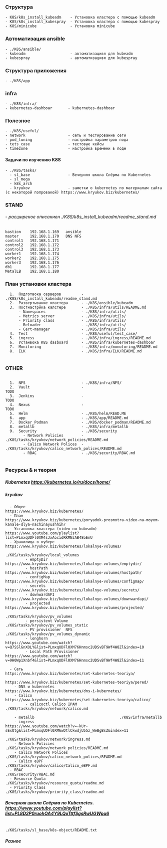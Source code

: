 ### Структура 
    - K8S/k8s_install_kubeadm    - Установка кластера с помощью kubeadm
    - K8S/k8s_install_kubespray  - Установка кластера с помощью kubespray
    - K8S/minicube               - Установка minicube            

### Aвтоматизация ansible
    - ./K8S/ansible/
    - kubeadm                    - автоматизацивя для kubeadm
    - kubespray                  - автоматизацивя для kubespray

### Структура приложения 
    - ./K8S/app

### infra
    - ./K8S/infra/
    - kubernetes-dashboar       - kubernetes-dashboar
     
### Полезное
    - ./K8S/useful/
    - network                   - сеть и тестирование сети
    - pod_tuning                - настройка параметров пода
    - tets_case                 - тестовые кейсы
    - timezone                  - настройка времени в поде
           
#### Задачи по изучению K8S
    - ./K8S/tasks/
      - sl_base                 - Вечерняя школа Слёрма по Kubernetes
      - sl_mega
      - k8s_arch
      - kryukov                 - заметки о kubernetes по материалам сайта (с некоторой попровакой) https://www.kryukov.biz/kubernetes/ 

### STAND
######   - расширеное описаниен ./K8S/k8s_install_kubeadm/readme_stand.md
```
bastion    192.168.1.169   ansible
master     192.168.1.170   DNS NFS      
control1   192.168.1.171
control2   192.168.1.172
control3   192.168.1.173
worker1    192.168.1.174
worker2    192.168.1.175
worker3    192.168.1.176
db1        192.168.1.177
MetalLB    192.168.1.180
```

### План установки кластера 
```
  1.  Подготвока серверов         - ./K8S/k8s_install_kubeadm/readme_stand.md
  2.  Развертывание кластера      - ./K8S/ansible/kubeadm 
  3.  Постнастрйка калстере       - ./K8S/infra/utils/README.md
      - Namespaces                - ./K8S/infra/utils/ 
      - Metrics server            - ./K8S/infra/utils/  
      - Priority class            - ./K8S/infra/utils/
      - Reloader                  - ./K8S/infra/utils/                                     
      - Cert-manager              - ./K8S/infra/utils/                                     
  4.  Test                        - ./K8S/useful/test_case/
  5.  ingress                     - ./K8S/infra/ingress/README.md
  6.  Устанвока K8S dasboard      - ./K8S/infra/kubernetes-dashboar
  7.  Monitoring                  - ./K8S/infra/monotoring/README.md  
  8.  ELK                         - ./K8S/infra/ELK/README.md                         
  
```  
### OTHER 
```

  1.  NFS                         - ./K8S/infra/NFS/
  2.  Vault                       -                                                        TODO
  3.  Jenkins                     -                                                        TODO
  4.  Nexus                       -                                                        TODO
  5.  Helm                        - ./K8S/helm/READ.ME                                     
  6.  арр                         - ./K8S/app/README.md
  7.  Docker_Podman               - ./K8S/docker_podman/README.md
  8.  metallb                     - ./K8S/infra/metallb
  9.  Security                    - ./K8S/security                                         
        - Network Policies        - ./K8S/tasks/kryukov/network_policies/README.md       
        - Calico Network Polices  - ./K8S/tasks/kryukov/calico_network_polices/README.md      
        - RBAC                    - ./K8S/security/RBAC.md
     
```
### Ресурсы & и теория
##### Kubernetes                                   https://kubernetes.io/ru/docs/home/

##### kryukov
```
  - Общее                                          https://www.kryukov.biz/kubernetes/
  - План                                           https://www.kryukov.biz/kubernetes/poryadok-prosmotra-video-na-moyom-kanale-dlya-nachinayushhih/
  - Установка кластера (video по kubeadm)          https://www.youtube.com/playlist?list=PLmxqUDFl0XM4sJxAocidRKMNzAB48oEnU
  - Хранилища в кубере                             https://www.kryukov.biz/kubernetes/lokalnye-volumes/
                                                   ./K8S/tasks/kryukov/local_volumes
         - emptyDir                                https://www.kryukov.biz/kubernetes/lokalnye-volumes/emptydir/
         - hostPath                                https://www.kryukov.biz/kubernetes/lokalnye-volumes/hostpath/
         - configMap                               https://www.kryukov.biz/kubernetes/lokalnye-volumes/configmap/
         - secrets                                 https://www.kryukov.biz/kubernetes/lokalnye-volumes/secrets/
         - downwardAPI                             https://www.kryukov.biz/kubernetes/lokalnye-volumes/downwardapi/
         - projected                               https://www.kryukov.biz/kubernetes/lokalnye-volumes/projected/
                                                   ./K8S/tasks/kryukov/pv_volumes
         - persistent Volume                       ./K8S/tasks/kryukov/pv_volumes_static
         - PV provisioner  NFS                     ./K8S/tasks/kryukov/pv_volumes_dynamic  
         - longhorn                                https://www.youtube.com/watch?v=Q7SSlGnXOLY&list=PLmxqUDFl0XM76Hnmsc2UDSvBT9Wf4W8Zl&index=10
         - Local Path Provisioner                  https://www.youtube.com/watch?v=9H0Wp1Xnbf4&list=PLmxqUDFl0XM76Hnmsc2UDSvBT9Wf4W8Zl&index=11

  - Сеть                                           https://www.kryukov.biz/kubernetes/set-kubernetes-teoriya/ 
                                                   https://www.kryukov.biz/kubernetes/set-kubernetes-teoriya/pered/
    - DNS и kubernetes                             https://www.kryukov.biz/kubernetes/dns-i-kubernetes/
    - Calico                                       https://www.kryukov.biz/kubernetes/set-kubernetes-teoriya/calico/	
         - calicoctl Calico IPAM                   ./K8S/tasks/kryukov/network/calico.md
  
    - metallb                                      ./K8S/infra/metallb
    - ingress                                      https://www.youtube.com/watch?v=-kUr-sExQtg&list=PLmxqUDFl0XM6wDtlCkwdjU55z_WeBgBsZ&index=11
                                                   ./K8S/tasks/kryukov/network/ingress.md
    - Network Policies                             ./K8S/tasks/kryukov/network_policies/README.md       
    - Calico Network Polices                       ./K8S/tasks/kryukov/calico_network_polices/README.md      
    - Calico eBPF                                  ./K8S/tasks/kryukov/calico/Calico_eBPF.md
  - RBAC                                           ./K8S/security/RBAC.md
  - Resource Quota                                 ./K8S/tasks/kryukov/resource_quota/readme.md  
  - Priority Class                                 ./K8S/tasks/kryukov/priority_class/readme.md  

```

##### Вечерняя школа Слёрма по Kubernetes.         https://www.youtube.com/playlist?list=PL8D2P0ruohOA4Y9LQoTttfSgsRwUGWpu6
```
                                                   ./K8S/tasks/sl_base/k8s-object/README.txt
```

#####   Разное 

